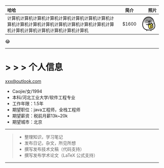 
| 哈哈        | 简介   |  照片  |
| :----------------------   | :-------------------:  | ------------------:  |
| 计算机计算机计算机计算机计算机计算机计算机计算机计算机计算机计算机计算机计算机计算机计算机计算机计算机计算机计算机计算机计算机计算机计算机     | \$1600 |   ![Caojie](https://github.com/caoyuanbao/me/blob/master/ilike.gif?raw=true)     |
:joy:

***
# > > > 个人信息
<xxx@outlook.com>
 - Caojie/女/1994 
 - 本科/河北工业大学/软件工程专业
 - 工作年限：1.5年
 - 期望职位：java工程师，全栈工程师
 - 期望薪资：税前月薪13k~20k
 - 期望城市：北京
***

> * 整理知识，学习笔记
> * 发布日记，杂文，所见所想
> * 撰写发布技术文稿（代码支持）
> * 撰写发布学术论文（LaTeX 公式支持）

***

